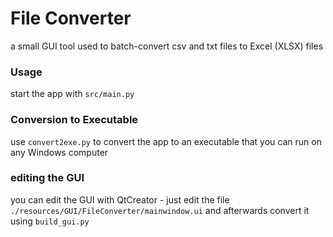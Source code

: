 # File Converter

a small GUI tool used to batch-convert csv and txt files to Excel (XLSX) files

### Usage 
start the app with ```src/main.py```

### Conversion to Executable
use ```convert2exe.py``` to convert the app to an executable that you can run on any Windows computer

### editing the GUI
you can edit the GUI with QtCreator - just edit the file ```./resources/GUI/FileConverter/mainwindow.ui``` and afterwards convert it using ```build_gui.py```